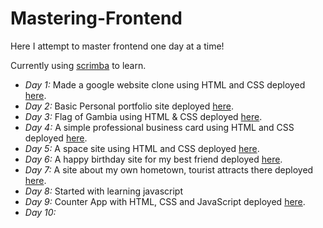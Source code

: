 # Mastering-Frontend
Here I attempt to master frontend one day at a time!

Currently using [scrimba](https://scrimba.com/learn/frontend) to learn.

- *Day 1:* Made a google website clone using HTML and CSS deployed [here](https://649dcf373e698c18c26861d2--graceful-vacherin-f143db.netlify.app/).  
- *Day 2:* Basic Personal portfolio site deployed [here](https://649c9d59d4189221228450ba--stunning-centaur-117f76.netlify.app/).  
- *Day 3:* Flag of Gambia using HTML & CSS deployed [here](https://649dd0428f524320aafa3ac7--tubular-fenglisu-947480.netlify.app/).
- *Day 4:* A simple professional business card using HTML and CSS deployed [here](https://64a31f32de745144fb7bd901--meek-trifle-33e7ab.netlify.app/).
- *Day 5:* A space site using HTML and CSS deployed [here](https://64a34f609bc5c7638924ba43--thriving-unicorn-243e53.netlify.app/).
- *Day 6:* A happy birthday site for my best friend deployed [here](https://64a530d79f31647561fee038--lively-lokum-efd7f7.netlify.app/).
- *Day 7:* A site about my own hometown, tourist attracts there deployed [here](https://64a7e3c8ce57ea590e2f9eeb--splendorous-swan-827113.netlify.app/).
- *Day 8:* Started with learning javascript
- *Day 9:* Counter App with HTML, CSS and JavaScript deployed [here](https://64ab0250803f815519e0bdca--sensational-salamander-c893f3.netlify.app/).
- *Day 10:*
